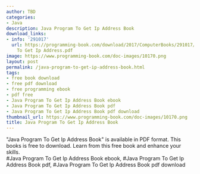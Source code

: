 ```yaml
---
author: TBD
categories:
- Java
description: Java Program To Get Ip Address Book
download_links:
- info: '291017'
  url: https://programming-book.com/download/2017/ComputerBooks/291017/Java Program
    To Get Ip Address.pdf
image: https://www.programming-book.com/doc-images/10170.png
layout: post
permalink: /java-program-to-get-ip-address-book.html
tags:
- free book download
- free pdf download
- free programming ebook
- pdf free
- Java Program To Get Ip Address Book ebook
- Java Program To Get Ip Address Book pdf
- Java Program To Get Ip Address Book pdf download
thumbnail_url: https://www.programming-book.com/doc-images/10170.png
title: Java Program To Get Ip Address Book
---
```


 
<div class="item-desc text-justify">
  "Java Program To Get Ip Address Book" is available in PDF format. This books is free to download. Learn from this free book and enhance your skills.
  <br>
  #Java Program To Get Ip Address Book ebook, #Java Program To Get Ip Address Book pdf, #Java Program To Get Ip Address Book pdf download
</div>
